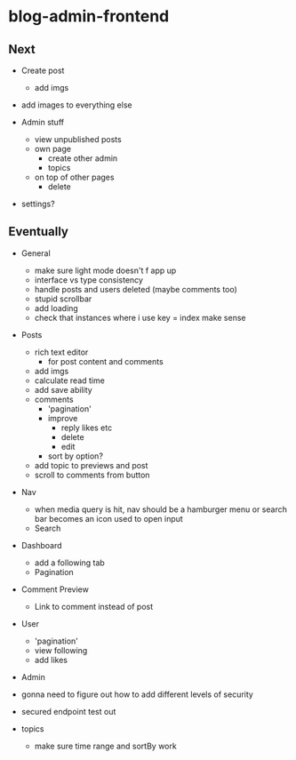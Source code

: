 # blog-admin-frontend

## Next

- Create post
  - add imgs
- add images to everything else

- Admin stuff
  - view unpublished posts
  - own page
    - create other admin
    - topics
  - on top of other pages
    - delete
- settings?

## Eventually

- General

  - make sure light mode doesn't f app up
  - interface vs type consistency
  - handle posts and users deleted (maybe comments too)
  - stupid scrollbar
  - add loading
  - check that instances where i use key = index make sense

- Posts

  - rich text editor
    - for post content and comments
  - add imgs
  - calculate read time
  - add save ability
  - comments
    - 'pagination'
    - improve
      - reply likes etc
      - delete
      - edit
    - sort by option?
  - add topic to previews and post
  - scroll to comments from button

- Nav

  - when media query is hit, nav should be a hamburger menu or search bar becomes an icon used to open input
  - Search

- Dashboard

  - add a following tab
  - Pagination

- Comment Preview

  - Link to comment instead of post

- User

  - 'pagination'
  - view following
  - add likes

- Admin
- gonna need to figure out how to add different levels of security
- secured endpoint test out

- topics
  - make sure time range and sortBy work
